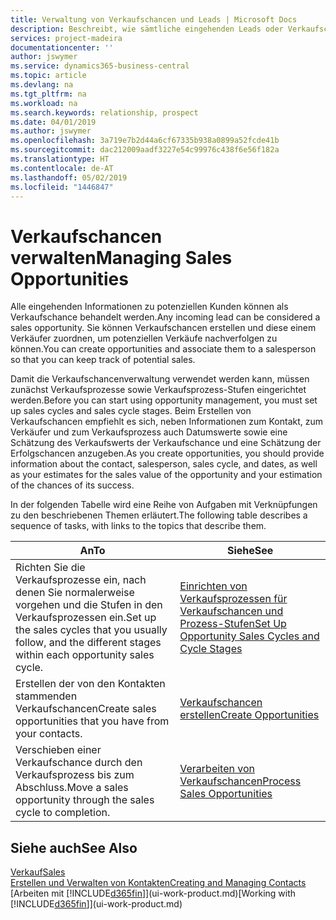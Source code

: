 ```yaml
---
title: Verwaltung von Verkaufschancen und Leads | Microsoft Docs
description: Beschreibt, wie sämtliche eingehenden Leads oder Verkaufschancen in Business Central verwaltet werden und verknüpft die Verkaufschance mit einem Vertriebsmitarbeiter, um die potenziellen Verkäufe nachverfolgen zu können.
services: project-madeira
documentationcenter: ''
author: jswymer
ms.service: dynamics365-business-central
ms.topic: article
ms.devlang: na
ms.tgt_pltfrm: na
ms.workload: na
ms.search.keywords: relationship, prospect
ms.date: 04/01/2019
ms.author: jswymer
ms.openlocfilehash: 3a719e7b2d44a6cf67335b938a0899a52fcde41b
ms.sourcegitcommit: dac212009aadf3227e54c99976c438f6e56f182a
ms.translationtype: HT
ms.contentlocale: de-AT
ms.lasthandoff: 05/02/2019
ms.locfileid: "1446847"
---
```

# <a name="managing-sales-opportunities"></a><span data-ttu-id="1f7b9-103">Verkaufschancen verwalten</span><span class="sxs-lookup"><span data-stu-id="1f7b9-103">Managing Sales Opportunities</span></span>
<span data-ttu-id="1f7b9-104">Alle eingehenden Informationen zu potenziellen Kunden können als Verkaufschance behandelt werden.</span><span class="sxs-lookup"><span data-stu-id="1f7b9-104">Any incoming lead can be considered a sales opportunity.</span></span> <span data-ttu-id="1f7b9-105">Sie können Verkaufschancen erstellen und diese einem Verkäufer zuordnen, um potenziellen Verkäufe nachverfolgen zu können.</span><span class="sxs-lookup"><span data-stu-id="1f7b9-105">You can create opportunities and associate them to a salesperson so that you can keep track of potential sales.</span></span>

<span data-ttu-id="1f7b9-106">Damit die Verkaufschancenverwaltung verwendet werden kann, müssen zunächst Verkaufsprozesse sowie Verkaufsprozess-Stufen eingerichtet werden.</span><span class="sxs-lookup"><span data-stu-id="1f7b9-106">Before you can start using opportunity management, you must set up sales cycles and sales cycle stages.</span></span> <span data-ttu-id="1f7b9-107">Beim Erstellen von Verkaufschancen empfiehlt es sich, neben Informationen zum Kontakt, zum Verkäufer und zum Verkaufsprozess auch Datumswerte sowie eine Schätzung des Verkaufswerts der Verkaufschance und eine Schätzung der Erfolgschancen anzugeben.</span><span class="sxs-lookup"><span data-stu-id="1f7b9-107">As you create opportunities, you should provide information about the contact, salesperson, sales cycle, and dates, as well as your estimates for the sales value of the opportunity and your estimation of the chances of its success.</span></span>

<span data-ttu-id="1f7b9-108">In der folgenden Tabelle wird eine Reihe von Aufgaben mit Verknüpfungen zu den beschriebenen Themen erläutert.</span><span class="sxs-lookup"><span data-stu-id="1f7b9-108">The following table describes a sequence of tasks, with links to the topics that describe them.</span></span>

| <span data-ttu-id="1f7b9-109">An</span><span class="sxs-lookup"><span data-stu-id="1f7b9-109">To</span></span> | <span data-ttu-id="1f7b9-110">Siehe</span><span class="sxs-lookup"><span data-stu-id="1f7b9-110">See</span></span> |
| --- | --- |
| <span data-ttu-id="1f7b9-111">Richten Sie die Verkaufsprozesse ein, nach denen Sie normalerweise vorgehen und die Stufen in den Verkaufsprozessen ein.</span><span class="sxs-lookup"><span data-stu-id="1f7b9-111">Set up the sales cycles that you usually follow, and the different stages within each opportunity sales cycle.</span></span> |[<span data-ttu-id="1f7b9-112">Einrichten von Verkaufsprozessen für Verkaufschancen und Prozess-Stufen</span><span class="sxs-lookup"><span data-stu-id="1f7b9-112">Set Up Opportunity Sales Cycles and Cycle Stages</span></span>](marketing-how-setup-opportunity-sales-cycles-stages.md) |
| <span data-ttu-id="1f7b9-113">Erstellen der von den Kontakten stammenden Verkaufschancen</span><span class="sxs-lookup"><span data-stu-id="1f7b9-113">Create sales opportunities that you have from your contacts.</span></span> |[<span data-ttu-id="1f7b9-114">Verkaufschancen erstellen</span><span class="sxs-lookup"><span data-stu-id="1f7b9-114">Create Opportunities</span></span>](marketing-how-create-opportunities.md) |
| <span data-ttu-id="1f7b9-115">Verschieben einer Verkaufschance durch den Verkaufsprozess bis zum Abschluss.</span><span class="sxs-lookup"><span data-stu-id="1f7b9-115">Move a sales opportunity through the sales cycle to completion.</span></span> |[<span data-ttu-id="1f7b9-116">Verarbeiten von Verkaufschancen</span><span class="sxs-lookup"><span data-stu-id="1f7b9-116">Process Sales Opportunities</span></span>](marketing-processing-sales-opportunities.md) |

## <a name="see-also"></a><span data-ttu-id="1f7b9-117">Siehe auch</span><span class="sxs-lookup"><span data-stu-id="1f7b9-117">See Also</span></span>
[<span data-ttu-id="1f7b9-118">Verkauf</span><span class="sxs-lookup"><span data-stu-id="1f7b9-118">Sales</span></span>](sales-manage-sales.md)  
[<span data-ttu-id="1f7b9-119">Erstellen und Verwalten von Kontakten</span><span class="sxs-lookup"><span data-stu-id="1f7b9-119">Creating and Managing Contacts</span></span>](marketing-contacts.md)  
<span data-ttu-id="1f7b9-120">[Arbeiten mit [!INCLUDE[d365fin](includes/d365fin_md.md)]](ui-work-product.md)</span><span class="sxs-lookup"><span data-stu-id="1f7b9-120">[Working with [!INCLUDE[d365fin](includes/d365fin_md.md)]](ui-work-product.md)</span></span>
